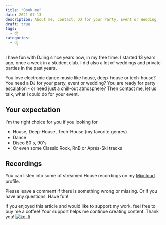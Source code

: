 ```yaml
---
title: "Book me"
date: 2021-07-13
description: About me, contact, DJ for your Party, Event or Wedding
draft: true
tags:
  - dj
categories:
  - dj
---
```


I have fun with DJing since years now, in my free time. I started 13 years ago, once a week in a student club. I did also a lot of weddings and private parties in the past years.

You love electronic dance music like house, deep-house or tech-house? You need a DJ for your party, event or wedding? You are ready for party escalation - or need just a chill-out atmosphere? Then [contact me](mailto:dj@freakydu.de), let us talk, what I could do for your event.

## Your expectation

I'm the right choice for you if you looking for

- House, Deep-House, Tech-House (my favorite genres)
- Dance
- Disco 80's, 90's
- Or even some Classic Rock, RnB or Aprés-Ski tracks

## Recordings

You can listen into some of streamed House recordings on my [Mixcloud](https://www.mixcloud.com/freakydude/) profile.

Please leave a comment if there is something wrong or missing. Or if you have any questions.
Have fun!

If you enjoyed this article and would like to support my work, feel free to buy me a coffee! Your support helps me continue creating content. Thank you! [![ko-fi](https://ko-fi.com/img/githubbutton_sm.svg)](https://ko-fi.com/F2F7GC8PC)

